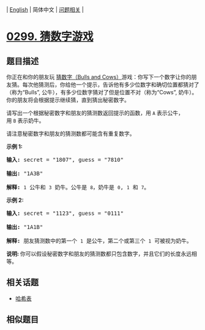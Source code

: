 
| [English](README_EN.md) | 简体中文 | [问题相关](QUESTION.md) |
# [0299. 猜数字游戏](https://leetcode-cn.com/problems/bulls-and-cows/)
## 题目描述
<p>你正在和你的朋友玩&nbsp;<a href="https://baike.baidu.com/item/%E7%8C%9C%E6%95%B0%E5%AD%97/83200?fromtitle=Bulls+and+Cows&amp;fromid=12003488&amp;fr=aladdin" target="_blank">猜数字（Bulls and Cows）</a>游戏：你写下一个数字让你的朋友猜。每次他猜测后，你给他一个提示，告诉他有多少位数字和确切位置都猜对了（称为&ldquo;Bulls&rdquo;, 公牛），有多少位数字猜对了但是位置不对（称为&ldquo;Cows&rdquo;, 奶牛）。你的朋友将会根据提示继续猜，直到猜出秘密数字。</p>

<p>请写出一个根据秘密数字和朋友的猜测数返回提示的函数，用 <code>A</code> 表示公牛，用&nbsp;<code>B</code>&nbsp;表示奶牛。</p>

<p>请注意秘密数字和朋友的猜测数都可能含有重复数字。</p>

<p><strong>示例 1:</strong></p>

<pre><strong>输入:</strong> secret = &quot;1807&quot;, guess = &quot;7810&quot;

<strong>输出:</strong> &quot;1A3B&quot;

<strong>解释:</strong> <code>1</code>&nbsp;公牛和&nbsp;<code>3</code>&nbsp;奶牛。公牛是 <code>8</code>，奶牛是 <code>0</code>, <code>1</code>&nbsp;和 <code>7</code>。</pre>

<p><strong>示例 2:</strong></p>

<pre><strong>输入:</strong> secret = &quot;1123&quot;, guess = &quot;0111&quot;

<strong>输出:</strong> &quot;1A1B&quot;

<strong>解释: </strong>朋友猜测数中的第一个 <code>1</code>&nbsp;是公牛，第二个或第三个 <code>1</code>&nbsp;可被视为奶牛。</pre>

<p><strong>说明: </strong>你可以假设秘密数字和朋友的猜测数都只包含数字，并且它们的长度永远相等。</p>

## 相关话题
- [哈希表](https://leetcode-cn.com/tag/hash-table)
## 相似题目

